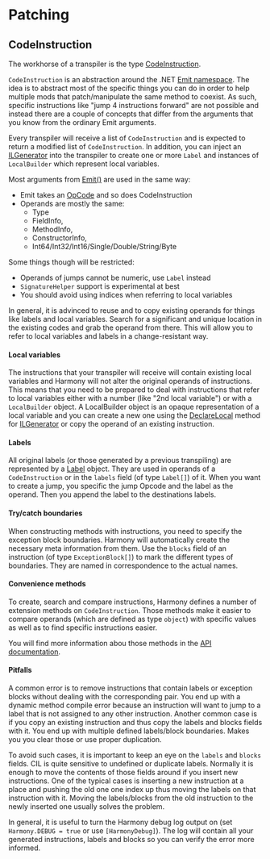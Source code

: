 # Patching

## CodeInstruction

The workhorse of a transpiler is the type [CodeInstruction](../api/HarmonyLib.CodeInstruction.yml).

`CodeInstruction` is an abstraction around the .NET [Emit namespace](https://docs.microsoft.com/en-us/dotnet/api/system.reflection.emit). The idea is to abstract most of the specific things you can do in order to help multiple mods that patch/manipulate the same method to coexist. As such, specific instructions like "jump 4 instructions forward" are not possible and instead there are a couple of concepts that differ from the arguments that you know from the ordinary Emit arguments.

Every transpiler will receive a list of `CodeInstruction` and is expected to return a modified list of `CodeInstruction`. In addition, you can inject an [ILGenerator](https://docs.microsoft.com/en-us/dotnet/api/system.reflection.emit.ilgenerator) into the transpiler to create one or more `Label` and instances of `LocalBuilder` which represent local variables.

Most arguments from [Emit()](https://docs.microsoft.com/en-us/dotnet/api/system.reflection.emit.ilgenerator.emit) are used in the same way:

- Emit takes an [OpCode](https://docs.microsoft.com/en-us/dotnet/api/system.reflection.emit.opcode) and so does CodeInstruction
- Operands are mostly the same:
  -  Type
  -  FieldInfo,
  -  MethodInfo, 
  -  ConstructorInfo, 
  -  Int64/Int32/Int16/Single/Double/String/Byte

Some things though will be restricted:

- Operands of jumps cannot be numeric, use `Label` instead
- `SignatureHelper` support is experimental at best
- You should avoid using indices when referring to local variables

In general, it is advinced to reuse and to copy existing operands for things like labels and local variables. Search for a significant and unique location in the existing codes and grab the operand from there. This will allow you to refer to local variables and labels in a change-resistant way.

#### Local variables

The instructions that your transpiler will receive will contain existing local variables and Harmony will not alter the original operands of instructions. This means that you need to be prepared to deal with instructions that refer to local variables either with a number (like "2nd local variable") or with a `LocalBuilder` object. A LocalBuilder object is an opaque representation of a local variable and you can create a new one using the [DeclareLocal](https://docs.microsoft.com/en-us/dotnet/api/system.reflection.emit.ilgenerator.declarelocal) method for [ILGenerator](https://docs.microsoft.com/en-us/dotnet/api/system.reflection.emit.ilgenerator) or copy the operand of an existing instruction.

#### Labels

All original labels (or those generated by a previous transpiling) are represented by a [Label](https://docs.microsoft.com/en-us/dotnet/api/system.reflection.emit.ilgenerator.definelabel) object. They are used in operands of a `CodeInstruction` or in the `labels` field (of type `Label[]`) of it. When you want to create a jump, you specific the jump Opcode and the label as the operand. Then you append the label to the destinations labels.

#### Try/catch boundaries

When constructing methods with instructions, you need to specify the exception block boundaries. Harmony will automatically create the necessary meta information from them. Use the `blocks` field of an instruction (of type `ExceptionBlock[]`) to mark the different types of boundaries. They are named in correspondence to the actual names.

#### Convenience methods

To create, search and compare instructions, Harmony defines a number of extension methods on `CodeInstruction`. Those methods make it easier to compare operands (which are defined as type `object`) with specific values as well as to find specific instructions easier.

You will find more information abou those methods in the [API documentation](../api/HarmonyLib.CodeInstructionExtensions.yml).

#### Pitfalls

A common error is to remove instructions that contain labels or exception blocks without dealing with the corresponding pair. You end up with a dynamic method compile error because an instruction will want to jump to a label that is not assigned to any other instruction. Another common case is if you copy an existing instruction and thus copy the labels and blocks fields with it. You end up with multiple defined labels/block boundaries. Makes you you clear those or use proper duplication.

To avoid such cases, it is important to keep an eye on the `labels` and `blocks` fields. CIL is quite sensitive to undefined or duplicate labels. Normally it is enough to move the contents of those fields around if you insert new instructions. One of the typical cases is inserting a new instruction at a place and pushing the old one one index up thus moving the labels on that instruction with it. Moving the labels/blocks from the old instruction to the newly inserted one usually solves the problem.

In general, it is useful to turn the Harmony debug log output on (set `Harmony.DEBUG = true` or use `[HarmonyDebug]`). The log will contain all your generated instructions, labels and blocks so you can verify the error more informed.
